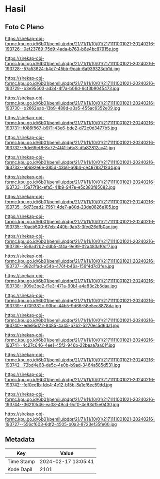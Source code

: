 # Hasil

## Foto C Plano

https://sirekap-obj-formc.kpu.go.id/6b01/pemilu/pdpr/21/71/11/10/01/2171111001021-20240216-193726--0ef23769-75d9-4ada-b763-b6e4bc87915e.jpg

https://sirekap-obj-formc.kpu.go.id/6b01/pemilu/pdpr/21/71/11/10/01/2171111001021-20240216-193728--57a53624-b4c7-45bb-9cab-6a939323db1d.jpg

https://sirekap-obj-formc.kpu.go.id/6b01/pemilu/pdpr/21/71/11/10/01/2171111001021-20240216-193729--b3e95503-ad34-4f7a-b06d-6cf3b9045473.jpg

https://sirekap-obj-formc.kpu.go.id/6b01/pemilu/pdpr/21/71/11/10/01/2171111001021-20240216-193730--b2662eab-13b9-488d-a3a5-455ac6352e09.jpg

https://sirekap-obj-formc.kpu.go.id/6b01/pemilu/pdpr/21/71/11/10/01/2171111001021-20240216-193731--f086f567-b971-43e6-bde2-d72c0d3477b5.jpg

https://sirekap-obj-formc.kpu.go.id/6b01/pemilu/pdpr/21/71/11/10/01/2171111001021-20240216-193732--9de69ef8-8c72-4f41-b6c3-dfa82812ac41.jpg

https://sirekap-obj-formc.kpu.go.id/6b01/pemilu/pdpr/21/71/11/10/01/2171111001021-20240216-193733--a0692e6e-385d-43b6-a0b4-ce49783712d4.jpg

https://sirekap-obj-formc.kpu.go.id/6b01/pemilu/pdpr/21/71/11/10/01/2171111001021-20240216-193733--15a77f8c-efa5-41b9-947e-e5c383f85082.jpg

https://sirekap-obj-formc.kpu.go.id/6b01/pemilu/pdpr/21/71/11/10/01/2171111001021-20240216-193735--6d73cad2-7951-4de7-a80d-23de0826e105.jpg

https://sirekap-obj-formc.kpu.go.id/6b01/pemilu/pdpr/21/71/11/10/01/2171111001021-20240216-193735--f0acb500-67eb-440b-9ab3-3fed26dfb0ac.jpg

https://sirekap-obj-formc.kpu.go.id/6b01/pemilu/pdpr/21/71/11/10/01/2171111001021-20240216-193736--556ad2b2-ddb5-4f4a-9e99-02a483a10cf7.jpg

https://sirekap-obj-formc.kpu.go.id/6b01/pemilu/pdpr/21/71/11/10/01/2171111001021-20240216-193737--382d1fad-a54b-476f-b46a-156f4d7d3fea.jpg

https://sirekap-obj-formc.kpu.go.id/6b01/pemilu/pdpr/21/71/11/10/01/2171111001021-20240216-193738--909e3be2-f1e3-471a-90b1-a4a83c2b5daa.jpg

https://sirekap-obj-formc.kpu.go.id/6b01/pemilu/pdpr/21/71/11/10/01/2171111001021-20240216-193739--d709332c-93bd-44b5-9d66-58e5ec8878da.jpg

https://sirekap-obj-formc.kpu.go.id/6b01/pemilu/pdpr/21/71/11/10/01/2171111001021-20240216-193740--ede95d72-8485-4a45-b7b2-5270ec5d6da1.jpg

https://sirekap-obj-formc.kpu.go.id/6b01/pemilu/pdpr/21/71/11/10/01/2171111001021-20240216-193741--4c27c646-4ee1-45f2-946b-22beaa7aa01f.jpg

https://sirekap-obj-formc.kpu.go.id/6b01/pemilu/pdpr/21/71/11/10/01/2171111001021-20240216-193742--73bd4e68-de5c-4e0b-b9ad-3464a585d531.jpg

https://sirekap-obj-formc.kpu.go.id/6b01/pemilu/pdpr/21/71/11/10/01/2171111001021-20240216-193742--fef0ce1b-fdc4-4e12-b15b-8a1ef6ec59dd.jpg

https://sirekap-obj-formc.kpu.go.id/6b01/pemilu/pdpr/21/71/11/10/01/2171111001021-20240216-193744--36210546-ea08-49cd-9cf0-4e93d15e0430.jpg

https://sirekap-obj-formc.kpu.go.id/6b01/pemilu/pdpr/21/71/11/10/01/2171111001021-20240216-193727--556cf603-6df2-4505-b0a3-8723ef35fe60.jpg


## Metadata

| Key        | Value               |
| ---------- | ------------------- |
| Time Stamp | 2024-02-17 13:05:41 |
| Kode Dapil | 2101                |



